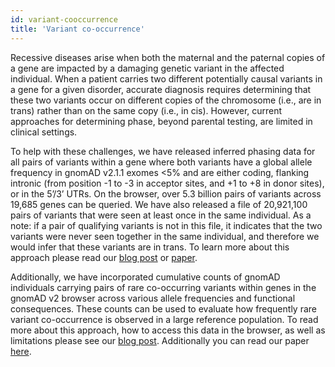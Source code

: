 ```yaml
---
id: variant-cooccurrence
title: 'Variant co-occurrence'
---
```


Recessive diseases arise when both the maternal and the paternal copies of a gene are impacted by a damaging genetic variant in the affected individual. When a patient carries two different potentially causal variants in a gene for a given disorder, accurate diagnosis requires determining that these two variants occur on different copies of the chromosome (i.e., are in trans) rather than on the same copy (i.e., in cis). However, current approaches for determining phase, beyond parental testing, are limited in clinical settings.

To help with these challenges, we have released inferred phasing data for all pairs of variants within a gene where both variants have a global allele frequency in gnomAD v2.1.1 exomes <5% and are either coding, flanking intronic (from position -1 to -3 in acceptor sites, and +1 to +8 in donor sites), or in the 5’/3’ UTRs. On the browser, over 5.3 billion pairs of variants across 19,685 genes can be queried. We have also released a file of 20,921,100 pairs of variants that were seen at least once in the same individual. As a note: if a pair of qualifying variants is not in this file, it indicates that the two variants were never seen together in the same individual, and therefore we would infer that these variants are in trans. To learn more about this approach please read our [blog post](https://gnomad.broadinstitute.org/news/2021-07-variant-co-occurrence-phasing-information-in-gnomad/) or [paper](https://www.nature.com/articles/s41588-023-01608-3).

Additionally, we have incorporated cumulative counts of gnomAD individuals carrying pairs of rare co-occurring variants within genes in the gnomAD v2 browser across various allele frequencies and functional consequences. These counts can be used to evaluate how frequently rare variant co-occurrence is observed in a large reference population. To read more about this approach, how to access this data in the browser, as well as limitations please see our [blog post](https://gnomad.broadinstitute.org/news/2023-03-variant-co-occurrence-counts-by-gene-in-gnomad/). Additionally you can read our paper [here](https://www.nature.com/articles/s41588-023-01608-3).
